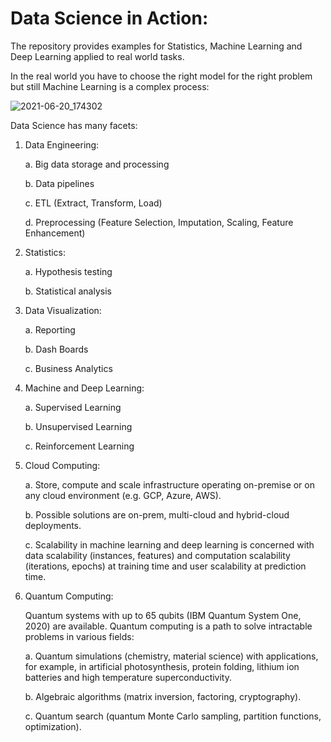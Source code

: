 # Data Science in Action:
The repository provides examples for Statistics, Machine Learning and Deep Learning applied to real world tasks.

In the real world you have to choose the right model for the right problem but still Machine Learning is a complex process:

![2021-06-20_174302](https://user-images.githubusercontent.com/41914070/122680548-fd2e7000-d1ef-11eb-9601-ac8a7b6f3ea1.jpg)

Data Science has many facets:

1.	Data Engineering:

	a. Big data storage and processing	
	
	b. Data pipelines	
	
	c. ETL (Extract, Transform, Load)
	
	d. Preprocessing (Feature Selection, Imputation, Scaling, Feature Enhancement)

2.	Statistics:

	a. Hypothesis testing
	
	b. Statistical analysis

3.	Data Visualization:

	a. Reporting
	
	b. Dash Boards	
	
	c. Business Analytics

4.	Machine and Deep Learning:

	a. Supervised Learning
	
	b. Unsupervised Learning
	
	c. Reinforcement Learning

5.	Cloud Computing:

	a. Store, compute and scale infrastructure operating on-premise or on any cloud environment (e.g. GCP, Azure, AWS).
	
	b. Possible solutions are on-prem, multi-cloud and hybrid-cloud deployments.
	
	c. Scalability in machine learning and deep learning is concerned with data scalability (instances, features) and computation scalability (iterations, epochs) at training time and user scalability at prediction time.

6.	Quantum Computing:

	Quantum systems with up to 65 qubits (IBM Quantum System One, 2020) are available. Quantum computing is a path to solve intractable problems in various fields:
	
	a.	Quantum simulations (chemistry, material science) with applications, for example, in artificial photosynthesis, protein folding, lithium ion batteries and high temperature superconductivity.

	b.	Algebraic algorithms (matrix inversion, factoring, cryptography).
	
	c.	Quantum search (quantum Monte Carlo sampling, partition functions, optimization).
	
